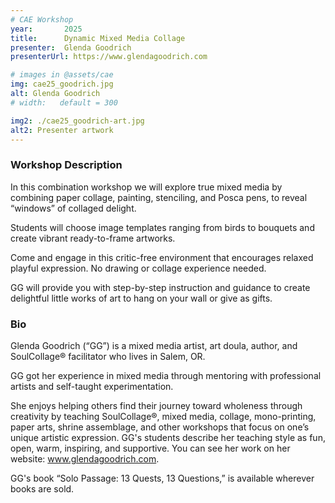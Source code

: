 ```yaml
---
# CAE Workshop
year:       2025
title:      Dynamic Mixed Media Collage
presenter:  Glenda Goodrich
presenterUrl: https://www.glendagoodrich.com

# images in @assets/cae
img: cae25_goodrich.jpg
alt: Glenda Goodrich
# width:   default = 300

img2: ./cae25_goodrich-art.jpg
alt2: Presenter artwork
---
```


### Workshop Description

In this combination workshop we will explore true mixed media by 
combining paper collage, painting, stenciling, and Posca pens, 
to reveal “windows” of collaged delight. 

Students will choose image templates ranging from birds to 
bouquets and create vibrant ready-to-frame artworks. 

Come and engage in this critic-free environment that encourages 
relaxed playful expression. No drawing or collage experience needed. 

GG will provide you with step-by-step instruction and guidance 
to create delightful little works of art to hang on your wall 
or give as gifts.

### Bio

Glenda Goodrich (“GG”) is a mixed media artist, art doula, author, and SoulCollage® 
facilitator who lives in Salem, OR. 

GG got her experience in mixed media through mentoring with professional 
artists and self-taught experimentation. 

She enjoys helping others find their journey toward wholeness through 
creativity by teaching SoulCollage®, mixed media, collage, mono-printing, 
paper arts, shrine assemblage, and other workshops that focus on one’s 
unique artistic expression. GG's students describe her teaching style as 
fun, open, warm, inspiring, and supportive. You can see her work on her website: www.glendagoodrich.com. 

GG's book “Solo Passage: 13 Quests, 13 Questions,” is available wherever books are sold.
 
</Layout>